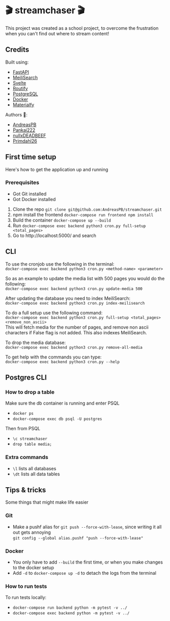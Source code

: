 # 🎬 streamchaser 🎬
This project was created as a school project, to overcome the frustration when you can't find out where to stream content!  

## Credits
Built using:
* [FastAPI](https://github.com/tiangolo/fastapi) 
* [MeiliSearch](https://github.com/meilisearch/MeiliSearch)
* [Svelte](https://github.com/sveltejs/svelte)
* [Routify](https://github.com/roxiness/routify)
* [PostgreSQL](https://github.com/postgres/postgres) 
* [Docker](https://github.com/docker)
* [Materialfy](https://github.com/TheComputerM/svelte-materialify)

Authors 👷:
* [AndreasPB](https://github.com/AndreasPB)
* [Pankai222](https://github.com/Pankai222)
* [nullxDEADBEEF](https://github.com/nullxDEADBEEF)
* [Primdahl26](https://github.com/Primdahl26)


## First time setup
Here's how to get the application up and running

### Prerequisites
* Got Git installed
* Got Docker installed

1. Clone the repo `git clone git@github.com:AndreasPB/streamchaser.git`
2. npm install the frontend `docker-compose run frontend npm install`
3. Build the container `docker-compose up --build`  
4. Run `docker-compose exec backend python3 cron.py full-setup <total_pages>`
5. Go to http://localhost:5000/ and search

## CLI
To use the cronjob use the following in the terminal:  
`docker-compose exec backend python3 cron.py <method-name> <parameter>`

So as an example to update the media list with 500 pages you would do the following:  
`docker-compose exec backend python3 cron.py update-media 500`

After updating the database you need to index MeiliSearch:  
`docker-compose exec backend python3 cron.py index-meilisearch`

To do a full setup use the following command:  
`docker-compose exec backend python3 cron.py full-setup <total_pages> <remove_non_ascii>`  
This will fetch media for the number of pages, and remove non ascii characters if False flag is not added.  This also indexes MeiliSearch.

To drop the media database:  
`docker-compose exec backend python3 cron.py remove-all-media`

To get help with the commands you can type:  
`docker-compose exec backend python3 cron.py --help`


## Postgres CLI
### How to drop a table
Make sure the db container is running and enter PSQL
* `docker ps`
* `docker-compose exec db psql -U postgres`

Then from PSQL
* `\c streamchaser`
* `drop table media;`

### Extra commands
* `\l` lists all databases
* `\dt` lists all data tables

## Tips & tricks
Some things that might make life easier

### Git
* Make a pushf alias for `git push --force-with-lease`, since writing it all out gets annoying  
`git config --global alias.pushf "push --force-with-lease"`

### Docker
* You only have to add `--build` the first time, or when you make changes to the docker setup
* Add `-d` to `docker-compose up -d` to detach the logs from the terminal

### How to run tests
To run tests locally:  
* `docker-compose run backend python -m pytest -v ../` 
* `docker-compose exec backend python -m pytest -v ../`
